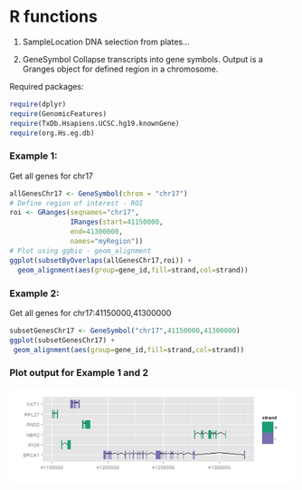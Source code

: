 R functions
====

1. SampleLocation
DNA selection from plates...

2. GeneSymbol
Collapse transcripts into gene symbols. Output is a Granges object for defined region in a chromosome.

Required packages:
```r
require(dplyr)
require(GenomicFeatures)
require(TxDb.Hsapiens.UCSC.hg19.knownGene)
require(org.Hs.eg.db)
```

### Example 1:
Get all genes for chr17
```r
allGenesChr17 <- GeneSymbol(chrom = "chr17")
# Define region of interest - ROI
roi <- GRanges(seqnames="chr17",
               IRanges(start=41150000,
               end=41300000,
               names="myRegion"))
# Plot using ggbio - geom_alignment
ggplot(subsetByOverlaps(allGenesChr17,roi)) + 
  geom_alignment(aes(group=gene_id,fill=strand,col=strand))
```
### Example 2:
Get all genes for chr17:41150000,41300000
```r
subsetGenesChr17 <- GeneSymbol("chr17",41150000,41300000)
ggplot(subsetGenesChr17) + 
 geom_alignment(aes(group=gene_id,fill=strand,col=strand))
```

### Plot output for Example 1 and 2
![GeneSymbols_chr17_41150000_41300000](/images/chr17_41150000_41300000.jpeg)

